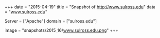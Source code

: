 
+++
date = "2015-04-19"
title = "Snapshot of http://www.sulross.edu"
data = "www.sulross.edu"

Server = ["Apache"]
domain = ["sulross.edu"]

  image = "snapshots/2015_16/www.sulross.edu.png"
+++
#
